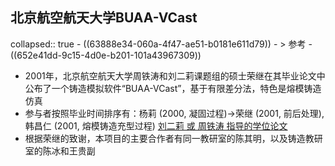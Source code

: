 ## 北京航空航天大学BUAA-VCast
collapsed:: true
	- ((63888e34-060a-4f47-ae51-b0181e611d79))
	- > 参考
		- ((652e41dd-9c15-4d0e-b201-101a43967309))
- 2001年，北京航空航天大学周铁涛和刘二莉课题组的硕士荣继在其毕业论文中公布了一个铸造模拟软件“BUAA-VCast”，基于有限差分法，特色是熔模铸造仿真
- 参与者按照毕业时间排序有：杨莉 (2000, 凝固过程)->荣继 (2001, 前后处理), 韩昌仁 (2001, 熔模铸造充型过程) [刘二莉 或 周铁涛 指导的学位论文](https://www.zhizhen.com/s?strchannel=3,5&adv=DT((F="周铁涛"|"刘二莉")+AND+(O='北京航空航天大学'))&aorp=a&size=15&isort=2&x=0_445&pages=2&version=v2)
- 根据荣继的致谢，本项目的主要合作者有同一教研室的陈其明，以及铸造教研室的陈冰和王贵副